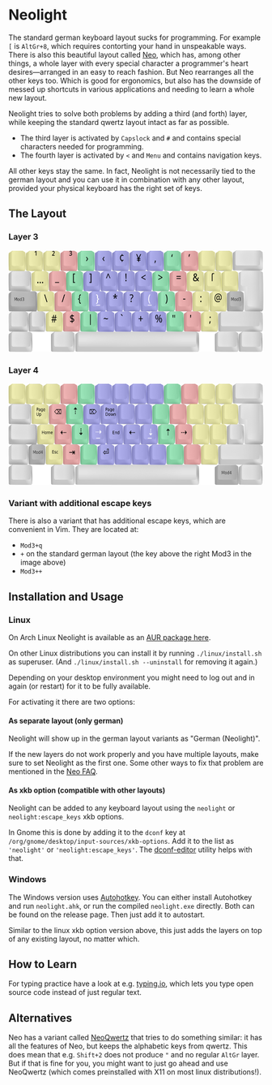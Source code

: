 # Neolight
The standard german keyboard layout sucks for programming.
For example `[` is `AltGr+8`, which requires contorting your hand in unspeakable ways.
There is also this beautiful layout called [Neo], which has, among other things, a whole layer with every special character a programmer's heart desires—arranged in an easy to reach fashion.
But Neo rearranges all the other keys too.
Which is good for ergonomics, but also has the downside of messed up shortcuts in various applications and needing to learn a whole new layout.

Neolight tries to solve both problems by adding a third (and forth) layer, while keeping the standard qwertz layout intact as far as possible.
* The third layer is activated by `Capslock` and `#` and contains special characters needed for programming.
* The fourth layer is activated by `<` and `Menu` and contains navigation keys.

All other keys stay the same. In fact, Neolight is not necessarily tied to the german layout and you can use it in combination with any other layout, provided your physical keyboard has the right set of keys.

[Neo]: https://www.neo-layout.org/


## The Layout
### Layer 3
<img src="images/layer3.svg?raw=true" height="200px">

### Layer 4
<img src="images/layer4.svg?raw=true" height="200px">


### Variant with additional escape keys
There is also a variant that has additional escape keys, which are convenient in Vim.
They are located at:
* `Mod3+q`
* `+` on the standard german layout (the key above the right Mod3 in the image above)
* `Mod3++`


## Installation and Usage
### Linux
On Arch Linux Neolight is available as an [AUR package here][AUR].

On other Linux distributions you can install it by running `./linux/install.sh` as superuser. (And `./linux/install.sh --uninstall` for removing it again.)

Depending on your desktop environment you might need to log out and in again (or restart) for it to be fully available.

For activating it there are two options:

[AUR]: https://aur.archlinux.org/packages/neolight


#### As separate layout (only german)
Neolight will show up in the german layout variants as "German (Neolight)".

If the new layers do not work properly and you have multiple layouts, make sure to set Neolight as the first one. Some other ways to fix that problem are mentioned in the [Neo FAQ].

[Neo FAQ]: https://neo-layout.org/Probleme/FAQ/#die-vierte-ebene-funktioniert-nicht-wenn-neo-als-zweitlayout-eingestellt-ist


#### As xkb option (compatible with other layouts)

Neolight can be added to any keyboard layout using the `neolight` or `neolight:escape_keys` xkb options.

In Gnome this is done by adding it to the `dconf` key at `/org/gnome/desktop/input-sources/xkb-options`.
Add it to the list as `'neolight'` or `'neolight:escape_keys'`.
The [dconf-editor] utility helps with that.

[dconf-editor]: https://man.archlinux.org/man/dconf-editor.1


### Windows
The Windows version uses [Autohotkey]. You can either install Autohotkey and run `neolight.ahk`, or run the compiled `neolight.exe` directly.
Both can be found on the release page.
Then just add it to autostart.

Similar to the linux xkb option version above, this just adds the layers on top of any existing layout, no matter which.

[Autohotkey]: https://www.autohotkey.com/

## How to Learn
For typing practice have a look at e.g. [typing.io], which lets you type open source code instead of just regular text.

[typing.io]: http://typing.io/lessons

## Alternatives
Neo has a variant called [NeoQwertz] that tries to do something similar: it has all the features of Neo, but keeps the alphabetic keys from qwertz.
This does mean that e.g. `Shift+2` does not produce `"` and no regular `AltGr` layer.
But if that is fine for you, you might want to just go ahead and use NeoQwertz (which comes preinstalled with X11 on most linux distributions!).

[NeoQwertz]: https://www.neo-layout.org/Layouts/neoqwertz/
